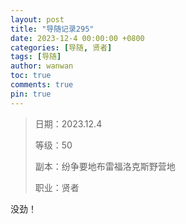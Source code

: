 ```yaml
---
layout: post
title: "导随记录295"
date: 2023-12-4 00:00:00 +0800
categories: [导随, 贤者]
tags: [导随]
author: wanwan
toc: true
comments: true
pin: true
---
```

> 日期：2023.12.4
>
> 等级：50
>
> 副本：纷争要地布雷福洛克斯野营地
>
> 职业：贤者

没劲！